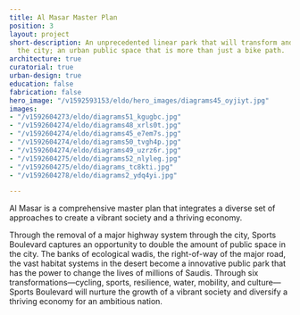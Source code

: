 ```yaml
---
title: Al Masar Master Plan
position: 3
layout: project
short-description: An unprecedented linear park that will transform and reconnect
  the city; an urban public space that is more than just a bike path.
architecture: true
curatorial: true
urban-design: true
education: false
fabrication: false
hero_image: "/v1592593153/eldo/hero_images/diagrams45_oyjiyt.jpg"
images:
- "/v1592604273/eldo/diagrams51_kgugbc.jpg"
- "/v1592604274/eldo/diagrams48_xrls0t.jpg"
- "/v1592604274/eldo/diagrams45_e7em7s.jpg"
- "/v1592604274/eldo/diagrams50_tvgh4p.jpg"
- "/v1592604274/eldo/diagrams49_uzrz6r.jpg"
- "/v1592604275/eldo/diagrams52_nlyleg.jpg"
- "/v1592604275/eldo/diagrams_tc8kti.jpg"
- "/v1592604278/eldo/diagrams2_ydq4yi.jpg"

---
```

Al Masar is a comprehensive master plan that integrates a diverse set of approaches to create a vibrant society and a thriving economy.

Through the removal of a major highway system through the city, Sports Boulevard captures an opportunity to double the amount of public space in the city. The banks of ecological wadis, the right-of-way of the major road, the vast habitat systems in the desert become a innovative public park that has the power to change the lives of millions of Saudis. Through six transformations—cycling, sports, resilience, water, mobility, and culture—Sports Boulevard will nurture the growth of a vibrant society and diversify a thriving economy for an ambitious nation.